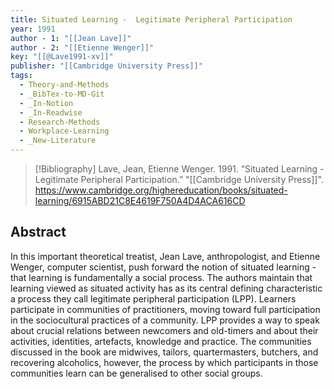 ```yaml
---
title: Situated Learning -  Legitimate Peripheral Participation
year: 1991
author - 1: "[[Jean Lave]]"
author - 2: "[[Etienne Wenger]]"
key: "[[@Lave1991-xv]]"
publisher: "[[Cambridge University Press]]"
tags:
  - Theory-and-Methods
  - _BibTex-to-MD-Git
  - _In-Notion
  - _In-Readwise
  - Research-Methods
  - Workplace-Learning
  - _New-Literature
---
```


> [!Bibliography]
> Lave, Jean, Etienne Wenger. 1991. “Situated Learning -  Legitimate Peripheral Participation.” "[[Cambridge University Press]]". https://www.cambridge.org/highereducation/books/situated-learning/6915ABD21C8E4619F750A4D4ACA616CD

## Abstract
In this important theoretical treatist, Jean Lave, anthropologist, and Etienne Wenger, computer scientist, push forward the notion of situated learning - that learning is fundamentally a social process. The authors maintain that learning viewed as situated activity has as its central defining characteristic a process they call legitimate peripheral participation (LPP). Learners participate in communities of practitioners, moving toward full participation in the sociocultural practices of a community. LPP provides a way to speak about crucial relations between newcomers and old-timers and about their activities, identities, artefacts, knowledge and practice. The communities discussed in the book are midwives, tailors, quartermasters, butchers, and recovering alcoholics, however, the process by which participants in those communities learn can be generalised to other social groups.